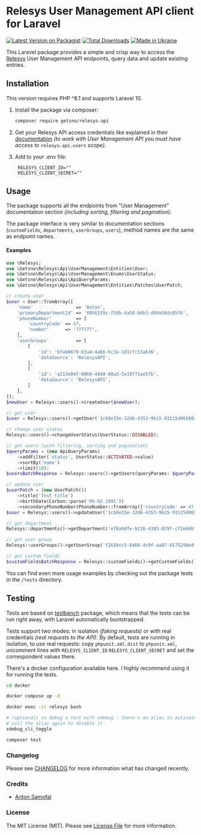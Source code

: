# Relesys User Management API client for Laravel

[![Latest Version on Packagist](https://img.shields.io/packagist/v/getsno/relesys-users.svg?style=flat-square)](https://packagist.org/packages/getsno/relesys-users)
[![Total Downloads](https://img.shields.io/packagist/dt/getsno/relesys-users.svg?style=flat-square)](https://packagist.org/packages/getsno/relesys-users)
[![Made in Ukraine](https://img.shields.io/badge/made_in-ukraine-ffd700.svg?labelColor=0057b7)](https://stand-with-ukraine.pp.ua)

This Laravel package provides a simple and crisp way to access the [Relesys](https://api.relesysapp.net/docs/v1.1/intro) User Management API endpoints, query data and update existing entries.
## Installation

This version requires PHP ^8.1 and supports Laravel 10.

1. Install the package via composer:
   ```bash
   composer require getsno/relesys-api
   ```

2. Get your Relesys API access credentials like explained in their [documentation](https://api.relesysapp.net/docs/v1.1/intro/access)
   _(to work with User Management API you must have access to `relesys.api.users` scope)_.

3. Add to your .env file:
   ```dotenv
    RELESYS_CLIENT_ID=""
    RELESYS_CLIENT_SECRET=""
   ```

## Usage

The package supports all the endpoints from "User Management" documentation section 
_(including sorting, filtering and pagination)_. 

The package interface is very similar to documentation sections (`customFields`, `departments`, `userGroups`, `users`), 
method names are the same as endpoint names.

#### Examples
```php
use \Relesys;
use \Getsno\Relesys\Api\UserManagement\Entities\User;
use \Getsno\Relesys\Api\UserManagement\Enums\UserStatus;
use \Getsno\Relesys\Api\ApiQueryParams;
use \Getsno\Relesys\Api\UserManagement\Entities\Patches\UserPatch;

// create user
$user = User::fromArray([
    'name'                => 'Anton',
    'primaryDepartmentId' => '0956339c-f3db-4a58-b6b3-d04a56dc85f6',
    'phoneNumber'         => [
        'countryCode' => 47,
        'number'      => '777777',
    ],
    'userGroups'          => [
        [
            'id': 'bfab8670-b3a4-4a6b-bc3a-1d1c7c13a636',
            'dataSource': 'RelesysAPI',
        ],
        [
            'id': 'a213e04f-0860-4449-80a3-5e19771ae57b',
            'dataSource': 'RelesysAPI',
        ]
    ],
]);
$newUser = Relesys::users()->createUser($newUser);

// get user
$user = Relesys::users()->getUser('1cb8e33e-32d6-4353-9b15-93115d96580a');

// change user status
Relesys::users()->changeUserStatus(UserStatus::DISABLED);

// get users (with filtering, sorting and pagination)
$queryParams = (new ApiQueryParams)
    ->addFilter('status', UserStatus::ACTIVATED->value)
    ->sortBy('name')
    ->limit(10);
$usersBatchResponse = Relesys::users()->getUsers(queryParams: $queryParams, page: 2);

// update user
$userPatch = (new UserPatch())
    ->title('Test title')
    ->birthDate(Carbon::parse('05-02-1991'))
    ->secondaryPhoneNumber(PhoneNumber::fromArray(['countryCode' => 47, 'number' => '777777']));
$user = Relesys::users()->updateUser('1cb8e33e-32d6-4353-9b15-93115d96580a', $userPatch);

// get department
Relesys::departments()->getDepartment('ef6a9dfe-b216-4303-829f-cf2e64bf72a1');

// get user group
Relesys::userGroups()->getUserGroup('f2610cc5-8466-4c9f-aa07-0175290e4f37');

// get custom fields
$customFieldsBatchResponse = Relesys::customFields()->getCustomFields();
```

You can find even more usage examples by checking out the package tests in the `/tests` directory.

## Testing

Tests are based on [testbench](https://github.com/orchestral/testbench) package, 
which means that the tests can be run right away, with Laravel automatically bootstrapped.

Tests support two modes: in isolation _(faking requests)_ or with real credentials
_(real requests to the API)_.
By default, tests are running in isolation, 
to use real requests: copy `phpunit.xml.dist` to `phpunit.xml`, uncomment lines with `RELESYS_CLIENT_ID`
`RELESYS_CLIENT_SECRET` and set the correspondent values there.

There's a docker configuration available here. I highly recommend using it for running the tests.

```bash
cd docker

docker compose up -d

docker exec -it relesys bash

# (optional) to debug a test with xdebug - there's an alias to activate it
# call the alias again to disable it 
xdebug_cli_toggle

composer test
```

### Changelog

Please see [CHANGELOG](CHANGELOG.md) for more information what has changed recently.

### Credits

- [Anton Samofal](https://github.com/asamofal)

### License

The MIT License (MIT). Please see [License File](LICENSE.md) for more information.

